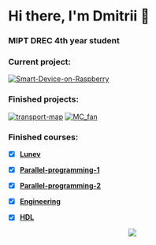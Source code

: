# Hi there, I'm Dmitrii 👋
### MIPT DREC 4th year student

### Current project:
[![Smart-Device-on-Raspberry](https://img.shields.io/badge/Smart_Device_on_Raspberry-%2300ADD8.svg?style=for-the-badge&logoColor=white)](https://github.com/DmMkh/Smart-Device-on-Raspberry)

### Finished projects:
[![transport-map](https://img.shields.io/badge/-transport_map-090909?style=for-the-badge&logo=python)](https://github.com/DmMkh/transport-map)
[![MC_fan](https://img.shields.io/badge/-MC_fan-090909?style=for-the-badge&logo=c)](https://github.com/DmMkh/MC_fan)

### Finished courses:
- [X] [__Lunev__](https://github.com/DmMkh/MIPT-System-programming)

- [X] [__Parallel-programming-1__](https://github.com/DmMkh/Parallel)

- [X] [__Parallel-programming-2__](https://github.com/DmMkh/Parallel---2)

- [X] [__Engineering__](https://github.com/DmMkh/get)

- [X] [__HDL__](https://github.com/DmMkh/HDL)

<p align="center">
  <a href="https://github.com/DmMkh">
    <img src="http://github-profile-summary-cards.vercel.app/api/cards/most-commit-language?username=DmMkh&theme=codeSTACKr" />
  </a>
   </a>
</p>
<!--
**DmMkh/DmMkh** is a ✨ _special_ ✨ repository because its `README.md` (this file) appears on your GitHub profile.

Here are some ideas to get you started:

- 🔭 I’m currently working on ...
- 🌱 I’m currently learning ...
- 👯 I’m looking to collaborate on ...
- 🤔 I’m looking for help with ...
- 💬 Ask me about ...
- 📫 How to reach me: ...
- 😄 Pronouns: ...
- ⚡ Fun fact: ...
-->
